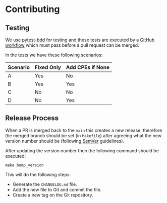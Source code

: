 # Contributing

## Testing

We use [pytest-bdd](https://pypi.org/project/pytest-bdd/) for testing and these
tests are executed by a
[GitHub workflow](https://github.com/cbdq-io/docker-grype/actions) which must
pass before a pull request can be merged.

In the tests we have these following scenarios:

| Scenario | Fixed Only | Add CPEs if None |
| -------- | ---------- | ---------------- |
| A        | Yes        | No               |
| B        | Yes        | Yes              |
| C        | No         | No               |
| D        | No         | Yes              |

## Release Process

When a PR is merged back to the `main` this creates a new release, therefore
the merged branch should be set (in `Makefile`) after agreeing what the new
version number should be (following [SemVer](https://semver.org/)
guidelines).

After updating the version number then the following command should be
executed:

`make bump_version`

This will do the following steps:

- Generate the `CHANGELOG.md` file.
- Add the new file to Git and commit the file.
- Create a new tag on the Git repository.
